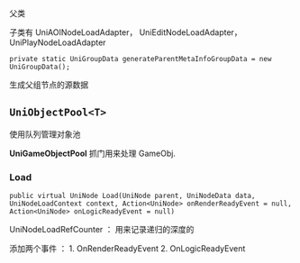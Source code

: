 
父类

子类有 UniAOINodeLoadAdapter， UniEditNodeLoadAdapter，  UniPlayNodeLoadAdapter

`private static UniGroupData generateParentMetaInfoGroupData = new UniGroupData();` 

生成父组节点的源数据


## `UniObjectPool<T>`

使用队列管理对象池

**UniGameObjectPool**  抓门用来处理 GameObj. 

### Load

`public virtual UniNode Load(UniNode parent, UniNodeData data, UniNodeLoadContext context, Action<UniNode> onRenderReadyEvent = null, Action<UniNode> onLogicReadyEvent = null)`

UniNodeLoadRefCounter ： 用来记录递归的深度的

添加两个事件 ： 1. OnRenderReadyEvent 2. OnLogicReadyEvent

